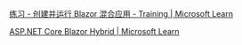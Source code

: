 [练习 - 创建并运行 Blazor 混合应用 - Training | Microsoft Learn](https://learn.microsoft.com/zh-cn/training/modules/build-blazor-hybrid/3-exercise-configure-environment)



[ASP.NET Core Blazor Hybrid | Microsoft Learn](https://learn.microsoft.com/zh-cn/aspnet/core/blazor/hybrid/?view=aspnetcore-7.0)